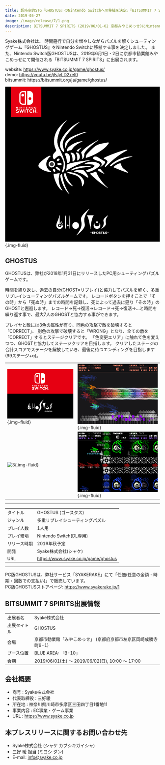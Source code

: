 ```yaml
---
title: 超時空的STG『GHOSTUS』のNintendo Switchへの移植を決定。『BITSUMMIT 7 SPIRITS』に出展
date: 2019-05-27
image: /image/release/7/1.png
description: BITSUMMIT 7 SPIRITS (2019/06/01-02 京都みやこめっせ)にNintendo Switch版『GHOSTUS』を出展。
---
```


Syake株式会社は、
時間遡行で自分を増やしながらパズルを解くシューティングゲーム『GHOSTUS』をNintendo Switchに移植する事を決定しました。
また、Nintendo Switch版GHOSTUSは、2019年6月1日・2日に京都市勧業館みやこめっせにて開催される「BITSUMMIT 7 SPIRITS」に出展されます。

website: <https://www.syake.co.jp/game/ghostus/>  
demo: <https://youtu.be/jFJyLD2xel0>  
bitsummit: <https://bitsummit.org/ja/game/ghostus/>

<!--more-->

![ghostus-logo](/image/release/7/2.png){.img-fluid}

## GHOSTUS
GHOSTUSは、弊社が2018年1月31日にリリースしたPC用シューティングパズルゲームです。

時間を繰り返し、過去の自分(GHOST=リプレイ)と協力してパズルを解く、多重リプレイシューティングパズルゲームです。
レコードボタンを押すことで「その時」から「死ぬ時」までの時間を記録し、死によって過去に遡り「その時」のGHOSTと邂逅します。
レコード→死→復活→レコード→死→復活→…と時間を繰り返す事で、最大7人のGHOSTと協力する事ができます。

プレイヤと敵には3色の属性が有り、同色の攻撃で敵を破壊すると「CORRECT」、
別色の攻撃で破壊すると「WRONG」となり、全ての敵を「CORRECT」するとステージクリアです。
「色変更エリア」に触れて色を変えつつ、GHOSTと協力してステージクリアを目指します。
クリアしたステージの合計スコアでステージを解放していき、最後に待つエンディングを目指します(99ステージ+α)。

|||
|:--|:--|
| ![1](/image/release/7/1.png){.img-fluid} | ![2](/image/release/7/3.png){.img-fluid}
| ![3](/image/release/7/4.png){.img-fluid} | ![4](/image/release/7/5.png){.img-fluid}


---

|||
|:--|:--|
| タイトル     | GHOSTUS (ゴースタス)
| ジャンル     | 多重リプレイシューティングパズル
| プレイ人数   | 1人用
| プレイ環境   | Nintendo Switch(DL専用)
| リリース時期 | 2019年秋予定
| 開発         | Syake株式会社(シャケ)
| URL          | <https://www.syake.co.jp/game/ghostus>

---

PC版GHOSTUSは、弊社サービス「SYAKERAKE」にて「任価(任意の金額・時期・回数での支払い)」で販売しています。  
PC版GHOSTUSストアページ: <https://www.syakerake.jp/1>


## BITSUMMIT 7 SPIRITS出展情報

|||
|:--|:--|
|出展者名     | Syake株式会社
|出展タイトル | GHOSTUS
|会場         | 京都市勧業館「みやこめっせ」 (京都府京都市左京区岡崎成勝寺町9-1)
|ブース位置   | BLUE AREA: 「B-10」
|会期         | 2019/06/01(土) 〜 2019/06/02(日), 10:00 〜 17:00


## 会社概要

- 商号        : Syake株式会社
- 代表取締役  : 三好暖
- 所在地      : 神奈川県川崎市多摩区三田四丁目1番地11
- 事業内容    : EC事業・ゲーム事業
- URL         : <https://www.syake.co.jp>


## 本プレスリリースに関するお問い合わせ先

- Syake株式会社 (シャケ カブシキガイシャ)
- 三好 暖 担当 (ミヨシ ダン)
- E-mail: info@syake.co.jp

